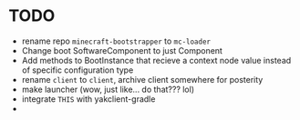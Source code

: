 # TODO
 - rename repo `minecraft-bootstrapper` to `mc-loader`
 - Change boot SoftwareComponent to just Component
 - Add methods to BootInstance that recieve a context node value instead of specific configuration type
 - rename `client` to `client`, archive client somewhere for posterity
 - make launcher (wow, just like... do that??? lol)
 - integrate `THIS` with yakclient-gradle
 - 